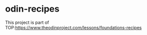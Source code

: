 # odin-recipes
This project is part of TOP:https://www.theodinproject.com/lessons/foundations-recipes

